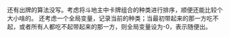 还有出牌的算法没写。考虑将斗地主中卡牌组合的种类进行排序，顺便还能比较个大小啥的。
还考虑一个全局变量，记录当前的种类；当最初带起来的那一方吃不起，或者所有人都吃不起带起来的那一方，则全局变量设为-0，表示随便出。